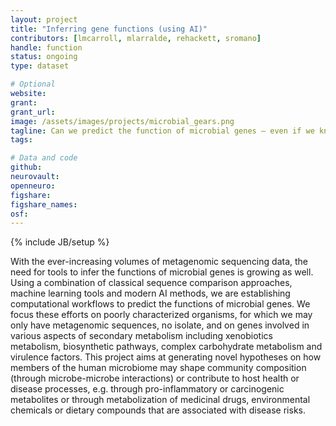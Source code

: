 ```yaml
---
layout: project
title: "Inferring gene functions (using AI)"
contributors: [lmcarroll, mlarralde, rehackett, sromano]
handle: function
status: ongoing
type: dataset

# Optional
website:
grant:
grant_url:
image: /assets/images/projects/microbial_gears.png
tagline: Can we predict the function of microbial genes – even if we know little about the organisms themselves?
tags: 

# Data and code
github: 
neurovault:
openneuro:
figshare:
figshare_names:
osf:
---
```

{% include JB/setup %}

With the ever-increasing volumes of metagenomic sequencing data, the need for tools to infer the functions of microbial genes is growing as well. Using a combination of classical sequence comparison approaches, machine learning tools and modern AI methods, we are establishing computational workflows to predict the functions of microbial genes. We focus these efforts on poorly characterized organisms, for which we may only have metagenomic sequences, no isolate, and on genes involved in various aspects of secondary metabolism including xenobiotics metabolism, biosynthetic pathways, complex carbohydrate metabolism and virulence factors. This project aims at generating novel hypotheses on how members of the human microbiome may shape community composition (through microbe-microbe interactions) or contribute to host health or disease processes, e.g. through pro-inflammatory or carcinogenic metabolites or through metabolization of medicinal drugs, environmental chemicals or dietary compounds that are associated with disease risks.  

